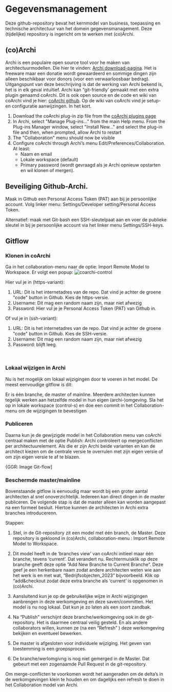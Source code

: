 
# Gegevensmanagement
Deze github-repository bevat het kernmodel van business, toepassing en technische architectuur van het domein gegevensmanagement. Deze (tijdelijke) repository is ingericht om te werken met (co)Archi.

## (co)Archi
Archi is een populaire open source tool voor he maken van architectuurmodellen. Die hier te vinden: [Archi download-pagina](https://www.archimatetool.com/download/). Het is freeware maar een donatie wordt gewaardeerd en sommige dingen zijn alleen beschikbaar  voor donors (voor een verwaarloosbaar bedrag). Uitgangspunt van deze beschrijving is dat de werking van Archi bekend is, het is in elk geval intuïtief.
Archi kan “git-friendly’ gemaakt met een extra plugin genaamd coArchi. Dit is ook open source en de code en wiki van coArchi vind je hier: [coArchi github](https://github.com/archimatetool/archi-modelrepository-plugin). Op de wiki van coArchi vind je setup- en configuratie aanwijzingen.  In het kort. 
1.	Download the coArchi plug-in zip file from the [coArchi plugins page](https://www.archimatetool.com/plugins/) 
2.	In Archi, select "Manage Plug-ins..." from the main Help menu. From the Plug-ins Manager window, select "Install New..." and select the plug-in file and then, when prompted, allow Archi to restart
3.	The "Collaboration" menu should now be visible
4.	Configure coArchi through Archi’s menu Edit/Preferences/Collaboration. At least:
     * Naam en email
     * Lokale workspace (default)
     * Primary password (wordt gevraagd als je Archi opnieuw opstarten en wil klonen of mergen).
 
 

## Beveiliging Github-Archi. 
Maak in Github een Personal Access Token (PAT) aan bij je persoonlijke account. Volg linker menu:  Settings/Developer setting/Personal Access Token.

Alternatief: maak met Git-bash een SSH-sleutelpaat  aan en voer de  publieke sleutel in bij je persoonlijke account via het linker menu Settings/SSH-keys. 

## Gitflow


### Klonen in coArchi

Ga in  het  collaboration-menu naar de optie: Import Remote Model to Workspace.  Er volgt een popup:
![coarchi-control](https://github.com/onderwijsarchitectuur/architectuurontwikkelen/blob/master/coarchi-control.png)

Hier vul je in (https-variant):
1. URL: Dit is het internetadres van de repo. Dat vind je achter de groene "code" button in Github. Kies de https-versie.
2. Username: Dit mag een random naam zijn, maar niet afwezig
3. Password: Hier vul je je Personal Access Token (PAT) van Github in. 

Of vul je in (ssh-variant):
1. URL: Dit is het internetadres van de repo. Dat vind je achter de groene "code" button in Github. Kies de SSH-versie.
2. Username: Dit mag een random naam zijn, maar niet afwezig
3. Password: blijft leeg. 

 

### Lokaal wijzigen in Archi
Nu is het mogelijk om lokaal wijzigingen door te voeren in het model.  De meest eenvoudige gitflow is dit:


Er is één branche, de master of mainline. Meerdere architecten kunnen tegelijk werken aan hetzelfde model in hun eigen (archi-)omgeving.   Sla het op in lokale workspace (control-s) en doe een commit in het Collaboration-menu om de wijzigingen te bevestigen 
 

### Publiceren
Daarna kun je de gewijzigde model in het Collaboration menu van coArchi centraal maken met de optie Publish:
Archi controleert op mergeconflicten per architectuurelement. Als die er zijn Archi beide varianten en kan de architect kiezen om de centrale versie te overrulen met zijn eigen versie of om zijn eigen versie te af te blazen.

{GGR: Image Git-flow]
 


### Beschermde master/mainline
Bovenstaande gitflow is eenvoudig maar wordt bij een groter aantal architecten al snel onoverzichtelijk. Iedereen kan direct dingen in de master publiceren.  De volgende stap is dat de master alleen kan worden aangepast na een formeel besluit. Hiertoe kunnen de architecten in Archi extra branches introducerenn.

 
Stappen:
1.	Stel, in de Git-repository zit een model met één branch, de Master. Deze repository is gekloond in (co)Archi, collaboration-menu : Import Remote Model to Workspace.

2.	Dit model heeft in de ‘branches view’ van coArchi initieel maar één branche, tevens ‘current’. Dat verandert nu. Rechtermuisklik op deze branche geeft deze optie ”Add New Branche to Current Branche”. Deze geef je een herkenbare naam zodat andere architecten weten wie aan het werk is en met wat, “Bedrijfsobjecten_2023” bijvoorbeeld. Klik op “add&checkout  zodat deze extra branche als ‘current’ is opgenomen in (co)Archi. 

3.	Aansluitend kun je op de gebruikelijke wijze in Archi wijzigingen aanbrengen in deze werkomgeving en deze saven/committen. Het  model is nu nog lokaal. Dat kun je zo laten als een soort zandbak. 

4.	Na “Publish” verschijnt deze branche/werkomgeving ook in de git-repository. Het is daarmee centraal veilig gesteld. En als andere collaborators willen, kunnen ze (na een “Refresh” ) deze werkomgeving bekijken en eventueel bewerken.

5.	De master is afgesloten voor individuele wijziging. Het geven van toestemming is een groepsproces.

6.	De branche/werlomgivng is nog niet gemerged in de Master. Dat gebeurt met een zogenaamde Pull Request in de git-repository. 

Om merge-conflicten te voorkomen wordt het aangeraden om de delta’s  in de werkomgevingen klein te houden en om dagelijks een refresh te doen in het Collaboration model van Archi.

